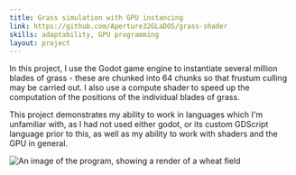```yaml
---
title: Grass simulation with GPU instancing
link: https://github.com/Aperture32GLaDOS/grass-shader
skills: adaptability, GPU programming
layout: project
---
```

In this project, I use the Godot game engine to instantiate several million blades of grass - these are chunked into 64 chunks so that frustum culling may be carried out. I also use a compute shader to speed up the computation of the positions of the individual blades of grass.

This project demonstrates my ability to work in languages which I'm unfamiliar with, as I had not used either godot, or its custom GDScript language prior to this, as well as my ability to work with shaders and the GPU in general.

![An image of the program, showing a render of a wheat field](/assets/images/wheat-field.png)
